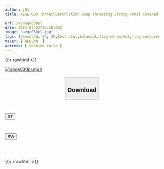```yaml
---
author: j91
title: AEGE-030 Throat Destruction Deep Throating Strong Vomit Covered Yuria Yoshine

url: /v/aege030pl
date: 2024-05-22T15:20:00Z
image: "aege030pl.jpg"
tags: [Censored, 3P, 4P,Restraint,Solowork,(tag-censored),(tag-censored),Deep Throating,Evil,Cruel Expression,Dark System,Vomit	]
maker: [ AEGEAN  ]
actress: [ Yoshine Yuria ]
---
```



{{< rawhtml >}}

<div class="video" data-videoid="0ZPlGJXePQcbj2A">
    <a href="javascript:;">
        <img src="/v/aege030pl/aege030pl.jpg" width="WIDTH" height="HEIGHT" alt="aege030pl.mp4" loading="lazy">
    </a>
</div>

<script type="text/javascript" src="https://j91.asia/asset/on-demand-st.js"></script>

<br>
  <link rel="stylesheet" href="https://j91.asia/asset/bs5.css">
  
  <center>
  <button class="btn btn-primary" type="button" data-bs-toggle="collapse" data-bs-target=".multi-collapse" aria-expanded="false" aria-controls="multiCollapseExample1 multiCollapseExample2"><h2>Download</h2></button></center>
</p>
<div class="row">
  <div class="col">
    <div class="collapse multi-collapse" id="multiCollapseExample1">
      <div class="card card-body">
	      	      <br>
<div class="buttons">  
<p><a href="/v/aege030pl/st.html" target="_blank"><button class="btn-hover color-3"><i class="fa fa-download"></i> ST</button></a></p></div>
    </div>
  </div>
</div>
  <div class="col">
    <div class="collapse multi-collapse" id="multiCollapseExample2">
      <div class="card card-body">
	      <br>
<div class="buttons">
<p><a href="/v/aege030pl/sw.html" target="_blank"><button class="btn-hover color-2"><i class="fa fa-download"></i> SW</button></a></p></div>
<br><br>
      </div>
    </div>
  </div>
</div>

{{< /rawhtml >}}